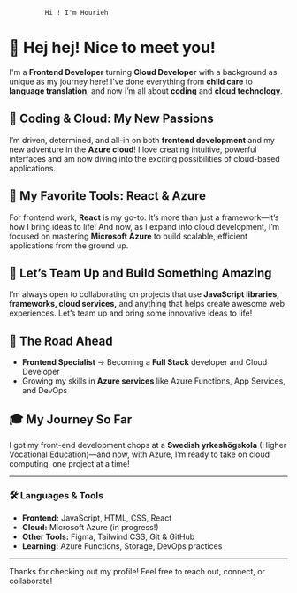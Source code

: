              Hi ! I'm Hourieh


# 👋 Hej hej! Nice to meet you! 

I'm a **Frontend Developer** turning **Cloud Developer** with a background as unique as my journey here! I’ve done everything from **child care** to **language translation**, and now I’m all about **coding** and **cloud technology**.

## 🤩 Coding & Cloud: My New Passions
I’m driven, determined, and all-in on both **frontend development** and my new adventure in the **Azure cloud**! I love creating intuitive, powerful interfaces and am now diving into the exciting possibilities of cloud-based applications.

## 💙 My Favorite Tools: React & Azure
For frontend work, **React** is my go-to. It’s more than just a framework—it’s how I bring ideas to life! And now, as I expand into cloud development, I’m focused on mastering **Microsoft Azure** to build scalable, efficient applications from the ground up.

## 🤝 Let’s Team Up and Build Something Amazing
I’m always open to collaborating on projects that use **JavaScript libraries, frameworks, cloud services,** and anything that helps create awesome web experiences. Let’s team up and bring some innovative ideas to life!

## 🎯 The Road Ahead
- **Frontend Specialist** → Becoming a **Full Stack** developer and Cloud Developer
- Growing my skills in **Azure services** like Azure Functions, App Services, and DevOps

## 🎓 My Journey So Far
I got my front-end development chops at a **Swedish yrkeshögskola** (Higher Vocational Education)—and now, with Azure, I’m ready to take on cloud computing, one project at a time!

---

### 🛠️ Languages & Tools

- **Frontend:** JavaScript, HTML, CSS, React
- **Cloud:** Microsoft Azure (in progress!)
- **Other Tools:** Figma, Tailwind CSS, Git & GitHub
- **Learning:** Azure Functions, Storage, DevOps practices

---

Thanks for checking out my profile! Feel free to reach out, connect, or collaborate!
